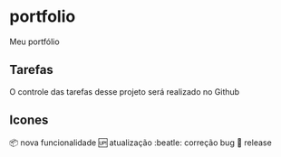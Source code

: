 # portfolio
Meu portfólio

## Tarefas

O controle das tarefas desse projeto será realizado no Github

## Icones

:package: nova funcionalidade
:up: atualização
:beatle: correção bug
:checkered_flag: release